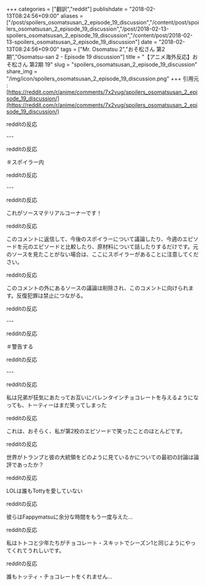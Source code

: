 +++
categories = ["翻訳","reddit"]
publishdate = "2018-02-13T08:24:56+09:00"
aliases = ["/post/spoilers_osomatsusan_2_episode_19_discussion","/content/post/spoilers_osomatsusan_2_episode_19_discussion","/post/2018-02-13-spoilers_osomatsusan_2_episode_19_discussion","/content/post/2018-02-13-spoilers_osomatsusan_2_episode_19_discussion"]
date = "2018-02-13T08:24:56+09:00"
tags = ["Mr. Osomatsu 2","おそ松さん 第2期","Osomatsu-san 2 - Episode 19 discussion"]
title = "【アニメ海外反応】おそ松さん 第2期 19"
slug = "spoilers_osomatsusan_2_episode_19_discussion"
share_img = "/img/icon/spoilers_osomatsusan_2_episode_19_discussion.png"
+++
引用元 : [https://reddit.com/r/anime/comments/7x2vug/spoilers_osomatsusan_2_episode_19_discussion/](https://reddit.com/r/anime/comments/7x2vug/spoilers_osomatsusan_2_episode_19_discussion/)

<p><span class="reddit-comment">redditの反応</span></p>---

<p><span class="reddit-comment">redditの反応</span></p>＃スポイラー内

<p><span class="reddit-comment">redditの反応</span></p>---

<p><span class="reddit-comment">redditの反応</span></p>これがソースマテリアルコーナーです！

<p><span class="reddit-comment">redditの反応</span></p>このコメントに返信して、今後のスポイラーについて議論したり、今週のエピソードを元のエピソードと比較したり、原材料について話したりするだけです。元のソースを見たことがない場合は、ここにスポイラーがあることに注意してください。

<p><span class="reddit-comment">redditの反応</span></p>このコメントの外にあるソースの議論は削除され、このコメントに向けられます。反復犯罪は禁止につながる。

<p><span class="reddit-comment">redditの反応</span></p>---

<p><span class="reddit-comment">redditの反応</span></p>＃警告する

<p><span class="reddit-comment">redditの反応</span></p>---

<p><span class="reddit-comment">redditの反応</span></p>私は兄弟が狂気にあたってお互いにバレンタインチョコレートを与えるようになっても、トーティーはまだ笑ってしまった

<p><span class="reddit-comment">redditの反応</span></p>これは、おそらく、私が第2校のエピソードで笑ったことのほとんどです。

<p><span class="reddit-comment">redditの反応</span></p>世界がトランプと彼の大統領をどのように見ているかについての最初の討論は論評であったか？

<p><span class="reddit-comment">redditの反応</span></p>LOLは誰もTottyを愛していない

<p><span class="reddit-comment">redditの反応</span></p>彼らはFappymatsuに余分な時間をもう一度与えた...

<p><span class="reddit-comment">redditの反応</span></p>私はトトコと少年たちがチョコレート・スキットでシーズン1と同じようにやってくれてうれしいです。

<p><span class="reddit-comment">redditの反応</span></p>誰もトッティ・チョコレートをくれません...
